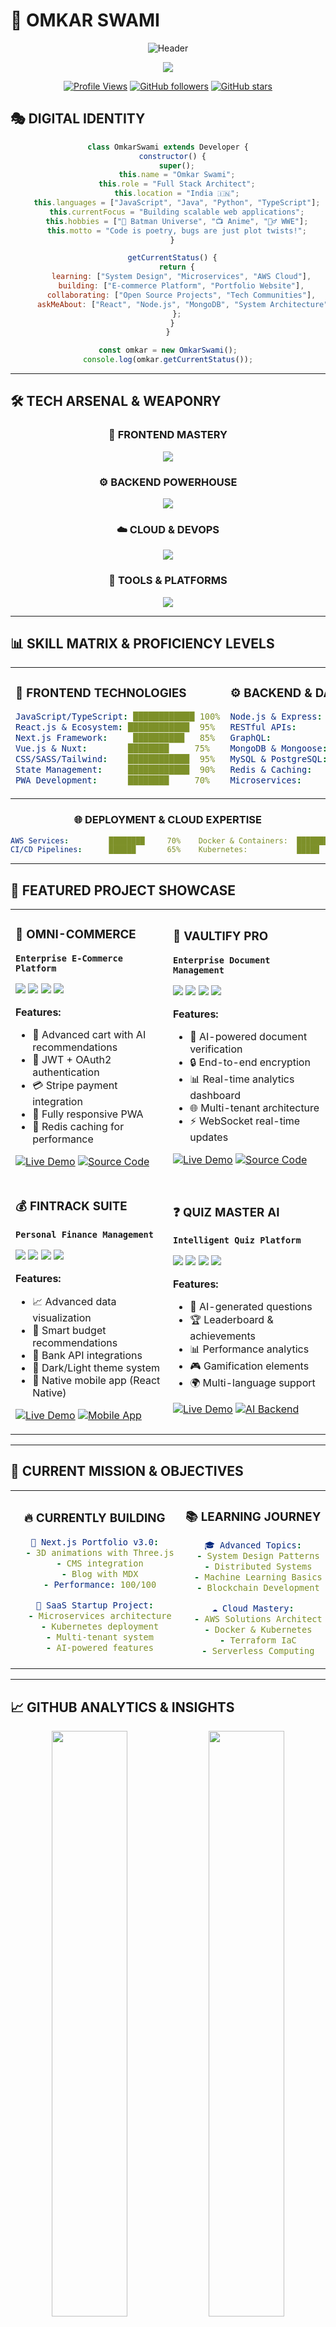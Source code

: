 # 🌟 OMKAR SWAMI
<div align="center">

![Header](https://capsule-render.vercel.app/api?type=waving&color=0:667eea,50:f093fb,100:764ba2&height=300&section=header&text=FULL%20STACK%20ARCHITECT&fontSize=60&fontColor=fff&animation=twinkling&fontAlignY=35&desc=🚀%20Building%20Tomorrow's%20Digital%20Experiences%20Today&descAlignY=60&descSize=20)

<img src="https://readme-typing-svg.herokuapp.com?font=JetBrains+Mono&size=22&duration=2000&pause=800&color=667EEA&center=true&vCenter=true&multiline=true&repeat=true&width=700&height=140&lines=👋+Hey+there%2C+I'm+Omkar;🎯+Full+Stack+Developer;⚡+React+•+Node.js+•+MongoDB;🔥+Turning+Coffee+into+Code;💡+Always+Learning%2C+Always+Building" />

<br/>

[![Profile Views](https://komarev.com/ghpvc/?username=Omixo&color=667eea&style=for-the-badge&label=PROFILE+VIEWS)](https://github.com/Omixo)
[![GitHub followers](https://img.shields.io/github/followers/Omixo?color=764ba2&style=for-the-badge&logo=github&label=FOLLOWERS)](https://github.com/Omixo?tab=followers)
[![GitHub stars](https://img.shields.io/github/stars/Omixo?color=f093fb&style=for-the-badge&logo=github&label=TOTAL+STARS)](https://github.com/Omixo)

</div>

## 🎭 **DIGITAL IDENTITY**

<div align="center">

```javascript
class OmkarSwami extends Developer {
  constructor() {
    super();
    this.name = "Omkar Swami";
    this.role = "Full Stack Architect";
    this.location = "India 🇮🇳";
    this.languages = ["JavaScript", "Java", "Python", "TypeScript"];
    this.currentFocus = "Building scalable web applications";
    this.hobbies = ["🦇 Batman Universe", "📺 Anime", "🤼‍♂️ WWE"];
    this.motto = "Code is poetry, bugs are just plot twists!";
  }

  getCurrentStatus() {
    return {
      learning: ["System Design", "Microservices", "AWS Cloud"],
      building: ["E-commerce Platform", "Portfolio Website"],
      collaborating: ["Open Source Projects", "Tech Communities"],
      askMeAbout: ["React", "Node.js", "MongoDB", "System Architecture"]
    };
  }
}

const omkar = new OmkarSwami();
console.log(omkar.getCurrentStatus());
```

</div>

---

## 🛠️ **TECH ARSENAL & WEAPONRY**

<div align="center">

### 🎨 **FRONTEND MASTERY**
<img src="https://skillicons.dev/icons?i=react,nextjs,vue,angular,typescript,javascript,html,css,tailwind,sass,bootstrap,materialui,redux,figma,photoshop&theme=dark" />

### ⚙️ **BACKEND POWERHOUSE**
<img src="https://skillicons.dev/icons?i=nodejs,express,nestjs,java,spring,python,django,php,laravel,graphql,apollo,prisma,mongodb,mysql,postgresql,redis&theme=dark" />

### ☁️ **CLOUD & DEVOPS**
<img src="https://skillicons.dev/icons?i=aws,gcp,azure,docker,kubernetes,jenkins,github,gitlab,heroku,vercel,netlify,firebase,supabase,terraform,nginx&theme=dark" />

### 🔧 **TOOLS & PLATFORMS**
<img src="https://skillicons.dev/icons?i=git,vscode,webstorm,postman,insomnia,webpack,vite,babel,jest,cypress,storybook,electron,linux,windows,apple&theme=dark" />

</div>

---

## 📊 **SKILL MATRIX & PROFICIENCY LEVELS**

<div align="center">

<table>
<tr>
<td width="50%">

### 🎯 **FRONTEND TECHNOLOGIES**
```yaml
JavaScript/TypeScript: ████████████ 100%
React.js & Ecosystem: ████████████  95%
Next.js Framework:     ██████████   85%
Vue.js & Nuxt:        ████████     75%
CSS/SASS/Tailwind:    ████████████  95%
State Management:     ████████████  90%
PWA Development:      ████████     70%
```

</td>
<td width="50%">

### ⚙️ **BACKEND & DATABASE**
```yaml
Node.js & Express:    ████████████  90%
RESTful APIs:         ████████████  95%
GraphQL:              ████████     75%
MongoDB & Mongoose:   ████████████  85%
MySQL & PostgreSQL:   ████████     70%
Redis & Caching:      ██████       60%
Microservices:        ██████       55%
```

</td>
</tr>
</table>

### 🌐 **DEPLOYMENT & CLOUD EXPERTISE**
```yaml
AWS Services:         ████████     70%    Docker & Containers:  ████████     75%
CI/CD Pipelines:      ██████       65%    Kubernetes:           █████        50%
```

</div>

---

## 🚀 **FEATURED PROJECT SHOWCASE**

<div align="center">

<table>
<tr>
<td width="50%">

### 🛒 **OMNI-COMMERCE** 
**`Enterprise E-Commerce Platform`**

<img src="https://img.shields.io/badge/React-61DAFB?style=for-the-badge&logo=react&logoColor=black" />
<img src="https://img.shields.io/badge/Redux_Toolkit-593D88?style=for-the-badge&logo=redux&logoColor=white" />
<img src="https://img.shields.io/badge/Node.js-339933?style=for-the-badge&logo=node.js&logoColor=white" />
<img src="https://img.shields.io/badge/MongoDB-47A248?style=for-the-badge&logo=mongodb&logoColor=white" />

**Features:**
- 🎯 Advanced cart with AI recommendations
- 🔐 JWT + OAuth2 authentication
- 💳 Stripe payment integration
- 📱 Fully responsive PWA
- 🚀 Redis caching for performance

[![Live Demo](https://img.shields.io/badge/🌐_LIVE_DEMO-667eea?style=for-the-badge)](https://github.com/Omixo/e-commerce)
[![Source Code](https://img.shields.io/badge/📂_SOURCE-764ba2?style=for-the-badge)](https://github.com/Omixo/e-commerce)

</td>
<td width="50%">

### 🔐 **VAULTIFY PRO**
**`Enterprise Document Management`**

<img src="https://img.shields.io/badge/MERN-Stack-61DAFB?style=for-the-badge" />
<img src="https://img.shields.io/badge/JWT-Auth-000000?style=for-the-badge&logo=jsonwebtokens&logoColor=white" />
<img src="https://img.shields.io/badge/AWS_S3-232F3E?style=for-the-badge&logo=amazon-aws&logoColor=white" />
<img src="https://img.shields.io/badge/Socket.io-010101?style=for-the-badge&logo=socket.io&logoColor=white" />

**Features:**
- 📄 AI-powered document verification
- 🔒 End-to-end encryption
- 📊 Real-time analytics dashboard
- 🌐 Multi-tenant architecture
- ⚡ WebSocket real-time updates

[![Live Demo](https://img.shields.io/badge/🌐_LIVE_DEMO-f093fb?style=for-the-badge)](https://github.com/Omixo/vaultify)
[![Source Code](https://img.shields.io/badge/📂_SOURCE-4facfe?style=for-the-badge)](https://github.com/Omixo/vaultify)

</td>
</tr>
<tr>
<td width="50%">

### 💰 **FINTRACK SUITE**
**`Personal Finance Management`**

<img src="https://img.shields.io/badge/Next.js-000000?style=for-the-badge&logo=next.js&logoColor=white" />
<img src="https://img.shields.io/badge/TypeScript-3178C6?style=for-the-badge&logo=typescript&logoColor=white" />
<img src="https://img.shields.io/badge/Prisma-2D3748?style=for-the-badge&logo=prisma&logoColor=white" />
<img src="https://img.shields.io/badge/Chart.js-FF6384?style=for-the-badge&logo=chart.js&logoColor=white" />

**Features:**
- 📈 Advanced data visualization
- 🎯 Smart budget recommendations
- 🔄 Bank API integrations
- 🌙 Dark/Light theme system
- 📱 Native mobile app (React Native)

[![Live Demo](https://img.shields.io/badge/🌐_LIVE_DEMO-00d4aa?style=for-the-badge)](https://github.com/Omixo/expense-tracker)
[![Mobile App](https://img.shields.io/badge/📱_MOBILE-ff6b6b?style=for-the-badge)](https://github.com/Omixo/expense-tracker-mobile)

</td>
<td width="50%">

### ❓ **QUIZ MASTER AI**
**`Intelligent Quiz Platform`**

<img src="https://img.shields.io/badge/Vue.js-4FC08D?style=for-the-badge&logo=vue.js&logoColor=white" />
<img src="https://img.shields.io/badge/Python-3776AB?style=for-the-badge&logo=python&logoColor=white" />
<img src="https://img.shields.io/badge/FastAPI-009688?style=for-the-badge&logo=fastapi&logoColor=white" />
<img src="https://img.shields.io/badge/OpenAI-412991?style=for-the-badge&logo=openai&logoColor=white" />

**Features:**
- 🤖 AI-generated questions
- 🏆 Leaderboard & achievements
- 📊 Performance analytics
- 🎮 Gamification elements
- 🌍 Multi-language support

[![Live Demo](https://img.shields.io/badge/🌐_LIVE_DEMO-9c88ff?style=for-the-badge)](https://github.com/Omixo/Js-Quiz-App)
[![AI Backend](https://img.shields.io/badge/🤖_AI_API-ff7675?style=for-the-badge)](https://github.com/Omixo/quiz-ai-backend)

</td>
</tr>
</table>

</div>

---

## 🎯 **CURRENT MISSION & OBJECTIVES**

<div align="center">

<table>
<tr>
<td width="33%" align="center">

### 🔥 **CURRENTLY BUILDING**
```yaml
🚀 Next.js Portfolio v3.0:
  - 3D animations with Three.js
  - CMS integration
  - Blog with MDX
  - Performance: 100/100

💼 SaaS Startup Project:
  - Microservices architecture
  - Kubernetes deployment
  - Multi-tenant system
  - AI-powered features
```

</td>
<td width="33%" align="center">

### 📚 **LEARNING JOURNEY**
```yaml
🎓 Advanced Topics:
  - System Design Patterns
  - Distributed Systems
  - Machine Learning Basics
  - Blockchain Development

☁️ Cloud Mastery:
  - AWS Solutions Architect
  - Docker & Kubernetes
  - Terraform IaC
  - Serverless Computing
```

</td>
<td width="33%" align="center">

### 🌟 **GOALS 2024**
```yaml
🎯 Professional:
  - 10 open source contributions
  - Tech conference speaker
  - Mentor 50+ developers
  - Launch SaaS product

🏆 Personal:
  - AWS Certification
  - 100K GitHub profile views
  - Tech blog with 10K readers
  - Build developer community
```

</td>
</tr>
</table>

</div>

---

## 📈 **GITHUB ANALYTICS & INSIGHTS**

<div align="center">

<img width="49%" src="https://github-readme-stats.vercel.app/api?username=Omixo&show_icons=true&theme=tokyonight&hide_border=true&bg_color=0D1117&title_color=667eea&icon_color=f093fb&text_color=ffffff&ring_color=667eea&fire_color=f093fb" />
<img width="49%" src="https://github-readme-streak-stats.herokuapp.com/?user=Omixo&theme=tokyonight&hide_border=true&background=0D1117&stroke=667eea&ring=f093fb&fire=764ba2&currStreakLabel=ffffff&sideLabels=ffffff" />

<br/>

<img width="54%" src="https://github-readme-stats.vercel.app/api/top-langs/?username=Omixo&layout=compact&theme=tokyonight&hide_border=true&bg_color=0D1117&title_color=667eea&text_color=ffffff&langs_count=12" />
<img width="44%" src="https://github-readme-stats.vercel.app/api/wakatime?username=Omixo&theme=tokyonight&hide_border=true&bg_color=0D1117&title_color=667eea&text_color=ffffff" />

<br/>

![Activity Graph](https://github-readme-activity-graph.vercel.app/graph?username=Omixo&theme=tokyo-night&hide_border=true&bg_color=0D1117&color=667eea&line=f093fb&point=764ba2)

### 🏆 **GITHUB ACHIEVEMENTS**
![Trophy](https://github-profile-trophy.vercel.app/?username=Omixo&theme=tokyonight&no-frame=true&no-bg=true&margin-w=4&row=2&column=4)

</div>

---

## 🎪 **FUN ZONE & INTERESTS**

<div align="center">

### 🎭 **WHEN I'M NOT CODING...**

<table>
<tr>
<td width="25%" align="center">

**🦇 BATMAN UNIVERSE**
```
Favorite: Dark Knight Trilogy
Comics: 500+ issues read
Gotham City > Metropolis
"I'm not wearing hockey pads!"
```

</td>
<td width="25%" align="center">

**📺 ANIME & MANGA**
```
Watching: 200+ series
Reading: 150+ manga
Favorites: Attack on Titan,
          Death Note, 
          One Piece
```

</td>
<td width="25%" align="center">

**🤼‍♂️ WWE ENTHUSIAST**
```
Team: Bloodline ☝️
Tribal Chief: Roman Reigns
Favorite Era: Attitude Era
Dream Match: Rock vs Roman
```

</td>
<td width="25%" align="center">

**🎮 GAMING & TECH**
```
Platforms: PC Master Race
Genres: Strategy, RPG
Current: Cyberpunk 2077
Always: Chess.com
```

</td>
</tr>
</table>

### 🎵 **CODING PLAYLIST**
```
🎧 Lo-fi Hip Hop Radio - beats to relax/study to
🎵 Synthwave & Retrowave - Neon Dreams
🎶 Movie Soundtracks - Hans Zimmer Collection
🎸 Rock Classics - Programming Power Hour
```

</div>

---

## 🤝 **LET'S CONNECT & COLLABORATE**

<div align="center">

### 📫 **REACH OUT TO ME**

[![LinkedIn](https://img.shields.io/badge/LinkedIn-Omkar_Swami-0077B5?style=for-the-badge&logo=linkedin&logoColor=white)](https://linkedin.com/in/your-link)
[![Gmail](https://img.shields.io/badge/Gmail-alluomi55@gmail.com-D14836?style=for-the-badge&logo=gmail&logoColor=white)](mailto:alluomi55@gmail.com)
[![GitHub](https://img.shields.io/badge/GitHub-Follow_Me-181717?style=for-the-badge&logo=github&logoColor=white)](https://github.com/Omixo)
[![Twitter](https://img.shields.io/badge/Twitter-Follow_Me-1DA1F2?style=for-the-badge&logo=twitter&logoColor=white)](https://twitter.com/omkar_swami)
[![Dev.to](https://img.shields.io/badge/Dev.to-Blog-0A0A0A?style=for-the-badge&logo=dev.to&logoColor=white)](https://dev.to/omkar)
[![Stack Overflow](https://img.shields.io/badge/Stack_Overflow-Profile-FE7A16?style=for-the-badge&logo=stack-overflow&logoColor=white)](https://stackoverflow.com/users/omkar)

### 💡 **OPEN FOR:**
```yaml
🚀 Freelance Projects     🤝 Open Source Collaboration
💼 Full-time Opportunities 🎓 Mentoring & Knowledge Sharing
💡 Startup Partnerships   🎤 Speaking at Tech Events
```

### ☕ **SUPPORT MY WORK**
[![Buy Me A Coffee](https://img.shields.io/badge/Buy_Me_A_Coffee-Support_My_Work-FFDD00?style=for-the-badge&logo=buy-me-a-coffee&logoColor=black)](https://buymeacoffee.com/omkarswami)
[![Sponsor](https://img.shields.io/badge/GitHub_Sponsor-❤️_Sponsor-EA4AAA?style=for-the-badge&logo=github-sponsors&logoColor=white)](https://github.com/sponsors/Omixo)

</div>

---

<div align="center">

### 💭 **DEVELOPER WISDOM**

> *"First, solve the problem. Then, write the code."* - John Johnson

> *"Code is like humor. When you have to explain it, it's bad."* - Cory House

> *"Any fool can write code that a computer can understand. Good programmers write code that humans can understand."* - Martin Fowler

<br/>

### 🌟 **VISITOR'S GUESTBOOK**
*Leave a star ⭐ if you found something interesting here!*

![Footer](https://capsule-render.vercel.app/api?type=waving&color=0:667eea,50:f093fb,100:764ba2&height=200&section=footer&animation=twinkling)

**⚡ "Building the future, one commit at a time!" ⚡**

---

<sub>🔄 Last updated: Auto-sync enabled | 📊 Profile analytics: ON | 🤖 Powered by GitHub Actions</sub>

</div>
<br/>

[![Profile Views](https://komarev.com/ghpvc/?username=Omixo&color=667eea&style=for-the-badge&label=PROFILE+VIEWS)](https://github.com/Omixo)
[![GitHub followers](https://img.shields.io/github/followers/Omixo?color=764ba2&style=for-the-badge&logo=github&label=FOLLOWERS)](https://github.com/Omixo?tab=followers)
[![GitHub stars](https://img.shields.io/github/stars/Omixo?color=f093fb&style=for-the-badge&logo=github&label=TOTAL+STARS)](https://github.com/Omixo)

</div>

## 🎭 **DIGITAL IDENTITY**

<div align="center">

```javascript
class OmkarSwami extends Developer {
  constructor() {
    super();
    this.name = "Omkar Swami";
    this.role = "Full Stack Architect";
    this.location = "India 🇮🇳";
    this.languages = ["JavaScript", "Java", "Python", "TypeScript"];
    this.currentFocus = "Building scalable web applications";
    this.hobbies = ["🦇 Batman Universe", "📺 Anime", "🤼‍♂️ WWE"];
    this.motto = "Code is poetry, bugs are just plot twists!";
  }

  getCurrentStatus() {
    return {
      learning: ["System Design", "Microservices", "AWS Cloud"],
      building: ["E-commerce Platform", "Portfolio Website"],
      collaborating: ["Open Source Projects", "Tech Communities"],
      askMeAbout: ["React", "Node.js", "MongoDB", "System Architecture"]
    };
  }
}

const omkar = new OmkarSwami();
console.log(omkar.getCurrentStatus());
```

</div>

---

## 🛠️ **TECH ARSENAL & WEAPONRY**

<div align="center">

### 🎨 **FRONTEND MASTERY**
<img src="https://skillicons.dev/icons?i=react,nextjs,angular,typescript,javascript,html,css,tailwind,bootstrap,redux," />

### ⚙️ **BACKEND POWERHOUSE**
<img src="https://skillicons.dev/icons?i=nodejs,express,nestjs,java,mongodb,mysql,postgresql" />

### ☁️ **CLOUD & DEVOPS**
<img src="https://skillicons.dev/icons?i=aws,gcp,azure,docker,kubernetes,jenkins,github,gitlab,heroku,vercel,netlify,firebase,supabase,terraform,nginx&theme=dark" />

### 🔧 **TOOLS & PLATFORMS**
<img src="https://skillicons.dev/icons?i=git,vscode,webstorm,postman,insomnia,webpack,vite,babel,jest,cypress,storybook,electron,linux,windows,apple&theme=dark" />

</div>

---

## 📊 **SKILL MATRIX & PROFICIENCY LEVELS**

<div align="center">

<table>
<tr>
<td width="50%">

### 🎯 **FRONTEND TECHNOLOGIES**
```yaml
JavaScript/TypeScript: ████████████ 100%
React.js & Ecosystem: ████████████  95%
Next.js Framework:     ██████████   85%
Vue.js & Nuxt:        ████████     75%
CSS/SASS/Tailwind:    ████████████  95%
State Management:     ████████████  90%
PWA Development:      ████████     70%
```

</td>
<td width="50%">

### ⚙️ **BACKEND & DATABASE**
```yaml
Node.js & Express:    ████████████  90%
RESTful APIs:         ████████████  95%
GraphQL:              ████████     75%
MongoDB & Mongoose:   ████████████  85%
MySQL & PostgreSQL:   ████████     70%
Redis & Caching:      ██████       60%
Microservices:        ██████       55%
```

</td>
</tr>
</table>

### 🌐 **DEPLOYMENT & CLOUD EXPERTISE**
```yaml
AWS Services:         ████████     70%    Docker & Containers:  ████████     75%
CI/CD Pipelines:      ██████       65%    Kubernetes:           █████        50%
```

</div>

---

## 🚀 **FEATURED PROJECT SHOWCASE**

<div align="center">

<table>
<tr>
<td width="50%">

### 🛒 **OMNI-COMMERCE** 
**`Enterprise E-Commerce Platform`**

<img src="https://img.shields.io/badge/React-61DAFB?style=for-the-badge&logo=react&logoColor=black" />
<img src="https://img.shields.io/badge/Redux_Toolkit-593D88?style=for-the-badge&logo=redux&logoColor=white" />
<img src="https://img.shields.io/badge/Node.js-339933?style=for-the-badge&logo=node.js&logoColor=white" />
<img src="https://img.shields.io/badge/MongoDB-47A248?style=for-the-badge&logo=mongodb&logoColor=white" />

**Features:**
- 🎯 Advanced cart with AI recommendations
- 🔐 JWT + OAuth2 authentication
- 💳 Stripe payment integration
- 📱 Fully responsive PWA
- 🚀 Redis caching for performance

[![Live Demo](https://img.shields.io/badge/🌐_LIVE_DEMO-667eea?style=for-the-badge)](https://github.com/Omixo/e-commerce)
[![Source Code](https://img.shields.io/badge/📂_SOURCE-764ba2?style=for-the-badge)](https://github.com/Omixo/e-commerce)

</td>
<td width="50%">

### 🔐 **VAULTIFY PRO**
**`Enterprise Document Management`**

<img src="https://img.shields.io/badge/MERN-Stack-61DAFB?style=for-the-badge" />
<img src="https://img.shields.io/badge/JWT-Auth-000000?style=for-the-badge&logo=jsonwebtokens&logoColor=white" />
<img src="https://img.shields.io/badge/AWS_S3-232F3E?style=for-the-badge&logo=amazon-aws&logoColor=white" />
<img src="https://img.shields.io/badge/Socket.io-010101?style=for-the-badge&logo=socket.io&logoColor=white" />

**Features:**
- 📄 AI-powered document verification
- 🔒 End-to-end encryption
- 📊 Real-time analytics dashboard
- 🌐 Multi-tenant architecture
- ⚡ WebSocket real-time updates

[![Live Demo](https://img.shields.io/badge/🌐_LIVE_DEMO-f093fb?style=for-the-badge)](https://github.com/Omixo/vaultify)
[![Source Code](https://img.shields.io/badge/📂_SOURCE-4facfe?style=for-the-badge)](https://github.com/Omixo/vaultify)

</td>
</tr>
<tr>
<td width="50%">

### 💰 **FINTRACK SUITE**
**`Personal Finance Management`**

<img src="https://img.shields.io/badge/Next.js-000000?style=for-the-badge&logo=next.js&logoColor=white" />
<img src="https://img.shields.io/badge/TypeScript-3178C6?style=for-the-badge&logo=typescript&logoColor=white" />
<img src="https://img.shields.io/badge/Prisma-2D3748?style=for-the-badge&logo=prisma&logoColor=white" />
<img src="https://img.shields.io/badge/Chart.js-FF6384?style=for-the-badge&logo=chart.js&logoColor=white" />

**Features:**
- 📈 Advanced data visualization
- 🎯 Smart budget recommendations
- 🔄 Bank API integrations
- 🌙 Dark/Light theme system
- 📱 Native mobile app (React Native)

[![Live Demo](https://img.shields.io/badge/🌐_LIVE_DEMO-00d4aa?style=for-the-badge)](https://github.com/Omixo/expense-tracker)
[![Mobile App](https://img.shields.io/badge/📱_MOBILE-ff6b6b?style=for-the-badge)](https://github.com/Omixo/expense-tracker-mobile)

</td>
<td width="50%">

### ❓ **QUIZ MASTER AI**
**`Intelligent Quiz Platform`**

<img src="https://img.shields.io/badge/Vue.js-4FC08D?style=for-the-badge&logo=vue.js&logoColor=white" />
<img src="https://img.shields.io/badge/Python-3776AB?style=for-the-badge&logo=python&logoColor=white" />
<img src="https://img.shields.io/badge/FastAPI-009688?style=for-the-badge&logo=fastapi&logoColor=white" />
<img src="https://img.shields.io/badge/OpenAI-412991?style=for-the-badge&logo=openai&logoColor=white" />

**Features:**
- 🤖 AI-generated questions
- 🏆 Leaderboard & achievements
- 📊 Performance analytics
- 🎮 Gamification elements
- 🌍 Multi-language support

[![Live Demo](https://img.shields.io/badge/🌐_LIVE_DEMO-9c88ff?style=for-the-badge)](https://github.com/Omixo/Js-Quiz-App)
[![AI Backend](https://img.shields.io/badge/🤖_AI_API-ff7675?style=for-the-badge)](https://github.com/Omixo/quiz-ai-backend)

</td>
</tr>
</table>

</div>

---

## 🎯 **CURRENT MISSION & OBJECTIVES**

<div align="center">

<table>
<tr>
<td width="33%" align="center">

### 🔥 **CURRENTLY BUILDING**
```yaml
🚀 Next.js Portfolio v3.0:
  - 3D animations with Three.js
  - CMS integration
  - Blog with MDX
  - Performance: 100/100

💼 SaaS Startup Project:
  - Microservices architecture
  - Kubernetes deployment
  - Multi-tenant system
  - AI-powered features
```

</td>
<td width="33%" align="center">

### 📚 **LEARNING JOURNEY**
```yaml
🎓 Advanced Topics:
  - System Design Patterns
  - Distributed Systems
  - Machine Learning Basics
  - Blockchain Development

☁️ Cloud Mastery:
  - AWS Solutions Architect
  - Docker & Kubernetes
  - Terraform IaC
  - Serverless Computing
```

</td>
<td width="33%" align="center">

### 🌟 **GOALS 2024**
```yaml
🎯 Professional:
  - 10 open source contributions
  - Tech conference speaker
  - Mentor 50+ developers
  - Launch SaaS product

🏆 Personal:
  - AWS Certification
  - 100K GitHub profile views
  - Tech blog with 10K readers
  - Build developer community
```

</td>
</tr>
</table>

</div>

---

## 📈 **GITHUB ANALYTICS & INSIGHTS**

<div align="center">

<img width="49%" src="https://github-readme-stats.vercel.app/api?username=Omixo&show_icons=true&theme=tokyonight&hide_border=true&bg_color=0D1117&title_color=667eea&icon_color=f093fb&text_color=ffffff&ring_color=667eea&fire_color=f093fb" />
<img width="49%" src="https://github-readme-streak-stats.herokuapp.com/?user=Omixo&theme=tokyonight&hide_border=true&background=0D1117&stroke=667eea&ring=f093fb&fire=764ba2&currStreakLabel=ffffff&sideLabels=ffffff" />

<br/>

<img width="54%" src="https://github-readme-stats.vercel.app/api/top-langs/?username=Omixo&layout=compact&theme=tokyonight&hide_border=true&bg_color=0D1117&title_color=667eea&text_color=ffffff&langs_count=12" />
<img width="44%" src="https://github-readme-stats.vercel.app/api/wakatime?username=Omixo&theme=tokyonight&hide_border=true&bg_color=0D1117&title_color=667eea&text_color=ffffff" />

<br/>

![Activity Graph](https://github-readme-activity-graph.vercel.app/graph?username=Omixo&theme=tokyo-night&hide_border=true&bg_color=0D1117&color=667eea&line=f093fb&point=764ba2)

### 🏆 **GITHUB ACHIEVEMENTS**
![Trophy](https://github-profile-trophy.vercel.app/?username=Omixo&theme=tokyonight&no-frame=true&no-bg=true&margin-w=4&row=2&column=4)

</div>

---

## 🎪 **FUN ZONE & INTERESTS**

<div align="center">

### 🎭 **WHEN I'M NOT CODING...**

<table>
<tr>
<td width="25%" align="center">

**🦇 BATMAN UNIVERSE**
```
Favorite: Dark Knight Trilogy
Comics: 500+ issues read
Gotham City > Metropolis
"I'm not wearing hockey pads!"
```

</td>
<td width="25%" align="center">

**📺 ANIME & MANGA**
```
Watching: 200+ series
Reading: 150+ manga
Favorites: Attack on Titan,
          Death Note, 
          One Piece
```

</td>
<td width="25%" align="center">

**🤼‍♂️ WWE ENTHUSIAST**
```
Team: Bloodline ☝️
Tribal Chief: Roman Reigns
Favorite Era: Attitude Era
Dream Match: Rock vs Roman
```

</td>
<td width="25%" align="center">

**🎮 GAMING & TECH**
```
Platforms: PC Master Race
Genres: Strategy, RPG
Current: Cyberpunk 2077
Always: Chess.com
```

</td>
</tr>
</table>

### 🎵 **CODING PLAYLIST**
```
🎧 Lo-fi Hip Hop Radio - beats to relax/study to
🎵 Synthwave & Retrowave - Neon Dreams
🎶 Movie Soundtracks - Hans Zimmer Collection
🎸 Rock Classics - Programming Power Hour
```

</div>

---

## 🤝 **LET'S CONNECT & COLLABORATE**

<div align="center">

### 📫 **REACH OUT TO ME**

[![LinkedIn](https://img.shields.io/badge/LinkedIn-Omkar_Swami-0077B5?style=for-the-badge&logo=linkedin&logoColor=white)](https://linkedin.com/in/your-link)
[![Gmail](https://img.shields.io/badge/Gmail-alluomi55@gmail.com-D14836?style=for-the-badge&logo=gmail&logoColor=white)](mailto:alluomi55@gmail.com)
[![GitHub](https://img.shields.io/badge/GitHub-Follow_Me-181717?style=for-the-badge&logo=github&logoColor=white)](https://github.com/Omixo)
[![Twitter](https://img.shields.io/badge/Twitter-Follow_Me-1DA1F2?style=for-the-badge&logo=twitter&logoColor=white)](https://twitter.com/omkar_swami)
[![Dev.to](https://img.shields.io/badge/Dev.to-Blog-0A0A0A?style=for-the-badge&logo=dev.to&logoColor=white)](https://dev.to/omkar)
[![Stack Overflow](https://img.shields.io/badge/Stack_Overflow-Profile-FE7A16?style=for-the-badge&logo=stack-overflow&logoColor=white)](https://stackoverflow.com/users/omkar)

### 💡 **OPEN FOR:**
```yaml
🚀 Freelance Projects     🤝 Open Source Collaboration
💼 Full-time Opportunities 🎓 Mentoring & Knowledge Sharing
💡 Startup Partnerships   🎤 Speaking at Tech Events
```

### ☕ **SUPPORT MY WORK**
[![Buy Me A Coffee](https://img.shields.io/badge/Buy_Me_A_Coffee-Support_My_Work-FFDD00?style=for-the-badge&logo=buy-me-a-coffee&logoColor=black)](https://buymeacoffee.com/omkarswami)
[![Sponsor](https://img.shields.io/badge/GitHub_Sponsor-❤️_Sponsor-EA4AAA?style=for-the-badge&logo=github-sponsors&logoColor=white)](https://github.com/sponsors/Omixo)

</div>

---

<div align="center">

### 💭 **DEVELOPER WISDOM**

> *"First, solve the problem. Then, write the code."* - John Johnson

> *"Code is like humor. When you have to explain it, it's bad."* - Cory House

> *"Any fool can write code that a computer can understand. Good programmers write code that humans can understand."* - Martin Fowler

<br/>

### 🌟 **VISITOR'S GUESTBOOK**
*Leave a star ⭐ if you found something interesting here!*

![Footer](https://capsule-render.vercel.app/api?type=waving&color=0:667eea,50:f093fb,100:764ba2&height=200&section=footer&animation=twinkling)

**⚡ "Building the future, one commit at a time!" ⚡**

---

<sub>🔄 Last updated: Auto-sync enabled | 📊 Profile analytics: ON | 🤖 Powered by GitHub Actions</sub>

</div>
<br/>

[![Profile Views](https://komarev.com/ghpvc/?username=Omixo&color=667eea&style=for-the-badge&label=PROFILE+VIEWS)](https://github.com/Omixo)
[![GitHub followers](https://img.shields.io/github/followers/Omixo?color=764ba2&style=for-the-badge&logo=github&label=FOLLOWERS)](https://github.com/Omixo?tab=followers)
[![GitHub stars](https://img.shields.io/github/stars/Omixo?color=f093fb&style=for-the-badge&logo=github&label=TOTAL+STARS)](https://github.com/Omixo)

</div>

## 🎭 **DIGITAL IDENTITY**
import java.util.*;

public class OmkarSwami extends Developer {

    private String name;
    private String role;
    private String location;
    private List<String> languages;
    private String currentFocus;
    private List<String> hobbies;
    private String motto;

    public OmkarSwami() {
        this.name = "Omkar Swami";
        this.role = "Full Stack Architect";
        this.location = "India 🇮🇳";
        this.languages = Arrays.asList("JavaScript", "Java", "Python", "TypeScript");
        this.currentFocus = "Building scalable web applications";
        this.hobbies = Arrays.asList("🦇 Batman Universe", "📺 Anime", "🤼‍♂️ WWE");
        this.motto = "Code is poetry, bugs are just plot twists!";
    }

    public Map<String, List<String>> getCurrentStatus() {
        Map<String, List<String>> status = new LinkedHashMap<>();
        status.put("Learning", Arrays.asList("System Design", "Microservices", "AWS Cloud"));
        status.put("Building", Arrays.asList("E-commerce Platform", "Portfolio Website"));
        status.put("Collaborating", Arrays.asList("Open Source Projects", "Tech Communities"));
        status.put("Ask Me About", Arrays.asList("React", "Node.js", "MongoDB", "System Architecture"));
        return status;
    }

    public static void main(String[] args) {
        OmkarSwami omkar = new OmkarSwami();
        Map<String, List<String>> status = omkar.getCurrentStatus();

        System.out.println("👨‍💻 Omkar Swami – Current Status:");
        for (Map.Entry<String, List<String>> entry : status.entrySet()) {
            System.out.println("🔹 " + entry.getKey() + ": " + entry.getValue());
        }
    }
}

class Developer {
    // Base class (can be extended in future)
}

---

## 🛠️ **TECH ARSENAL & WEAPONRY**

<div align="center">

### 🎨 **FRONTEND MASTERY**
<img src="https://skillicons.dev/icons?i=react,nextjs,typescript,javascript,html,css,tailwind,redux,&theme=dark" />

### ⚙️ **BACKEND POWERHOUSE**
<img src="https://skillicons.dev/icons?i=nodejs,express,java,php,mongodb,mysql,postgresql,&theme=dark" />

### 🔧 **TOOLS & PLATFORMS**
<img src="https://skillicons.dev/icons?i=git,vscode,postman,linux,windows,&theme=dark" />

</div>

---

## 📊 **SKILL MATRIX & PROFICIENCY LEVELS**

<div align="center">

<table>
<tr>
<td width="50%">

### 🎯 **FRONTEND TECHNOLOGIES**
```yaml
JavaScript/TypeScript: ████████████ 100%
React.js & Ecosystem: ████████████  95%
Next.js Framework:     ██████████   85%
Vue.js & Nuxt:        ████████     75%
CSS/SASS/Tailwind:    ████████████  95%
State Management:     ████████████  90%
PWA Development:      ████████     70%
```

</td>
<td width="50%">

### ⚙️ **BACKEND & DATABASE**
```yaml
Node.js & Express:    ████████████  90%
RESTful APIs:         ████████████  95%
GraphQL:              ████████     75%
MongoDB & Mongoose:   ████████████  85%
MySQL & PostgreSQL:   ████████     70%
Redis & Caching:      ██████       60%
Microservices:        ██████       55%
```

</td>
</tr>
</table>

### 🌐 **DEPLOYMENT & CLOUD EXPERTISE**
```yaml
AWS Services:         ████████     70%    Docker & Containers:  ████████     75%
CI/CD Pipelines:      ██████       65%    Kubernetes:           █████        50%
```

</div>

---

## 🚀 **FEATURED PROJECT SHOWCASE**

<div align="center">

<table>
<tr>
<td width="50%">

### 🛒 **OMNI-COMMERCE** 
**`Enterprise E-Commerce Platform`**

<img src="https://img.shields.io/badge/React-61DAFB?style=for-the-badge&logo=react&logoColor=black" />
<img src="https://img.shields.io/badge/Redux_Toolkit-593D88?style=for-the-badge&logo=redux&logoColor=white" />
<img src="https://img.shields.io/badge/Node.js-339933?style=for-the-badge&logo=node.js&logoColor=white" />
<img src="https://img.shields.io/badge/MongoDB-47A248?style=for-the-badge&logo=mongodb&logoColor=white" />

**Features:**
- 🎯 Advanced cart with AI recommendations
- 🔐 JWT + OAuth2 authentication
- 💳 Stripe payment integration
- 📱 Fully responsive PWA
- 🚀 Redis caching for performance

[![Live Demo](https://img.shields.io/badge/🌐_LIVE_DEMO-667eea?style=for-the-badge)](https://github.com/Omixo/e-commerce)
[![Source Code](https://img.shields.io/badge/📂_SOURCE-764ba2?style=for-the-badge)](https://github.com/Omixo/e-commerce)

</td>
<td width="50%">

### 🔐 **VAULTIFY PRO**
**`Enterprise Document Management`**

<img src="https://img.shields.io/badge/MERN-Stack-61DAFB?style=for-the-badge" />
<img src="https://img.shields.io/badge/JWT-Auth-000000?style=for-the-badge&logo=jsonwebtokens&logoColor=white" />
<img src="https://img.shields.io/badge/AWS_S3-232F3E?style=for-the-badge&logo=amazon-aws&logoColor=white" />
<img src="https://img.shields.io/badge/Socket.io-010101?style=for-the-badge&logo=socket.io&logoColor=white" />

**Features:**
- 📄 AI-powered document verification
- 🔒 End-to-end encryption
- 📊 Real-time analytics dashboard
- 🌐 Multi-tenant architecture
- ⚡ WebSocket real-time updates

[![Live Demo](https://img.shields.io/badge/🌐_LIVE_DEMO-f093fb?style=for-the-badge)](https://github.com/Omixo/vaultify)
[![Source Code](https://img.shields.io/badge/📂_SOURCE-4facfe?style=for-the-badge)](https://github.com/Omixo/vaultify)

</td>
</tr>
<tr>
<td width="50%">

### 💰 **FINTRACK SUITE**
**`Personal Finance Management`**

<img src="https://img.shields.io/badge/Next.js-000000?style=for-the-badge&logo=next.js&logoColor=white" />
<img src="https://img.shields.io/badge/TypeScript-3178C6?style=for-the-badge&logo=typescript&logoColor=white" />
<img src="https://img.shields.io/badge/Prisma-2D3748?style=for-the-badge&logo=prisma&logoColor=white" />
<img src="https://img.shields.io/badge/Chart.js-FF6384?style=for-the-badge&logo=chart.js&logoColor=white" />

**Features:**
- 📈 Advanced data visualization
- 🎯 Smart budget recommendations
- 🔄 Bank API integrations
- 🌙 Dark/Light theme system
- 📱 Native mobile app (React Native)

[![Live Demo](https://img.shields.io/badge/🌐_LIVE_DEMO-00d4aa?style=for-the-badge)](https://github.com/Omixo/expense-tracker)
[![Mobile App](https://img.shields.io/badge/📱_MOBILE-ff6b6b?style=for-the-badge)](https://github.com/Omixo/expense-tracker-mobile)

</td>
<td width="50%">

### ❓ **QUIZ MASTER AI**
**`Intelligent Quiz Platform`**

<img src="https://img.shields.io/badge/Vue.js-4FC08D?style=for-the-badge&logo=vue.js&logoColor=white" />
<img src="https://img.shields.io/badge/Python-3776AB?style=for-the-badge&logo=python&logoColor=white" />
<img src="https://img.shields.io/badge/FastAPI-009688?style=for-the-badge&logo=fastapi&logoColor=white" />
<img src="https://img.shields.io/badge/OpenAI-412991?style=for-the-badge&logo=openai&logoColor=white" />

**Features:**
- 🤖 AI-generated questions
- 🏆 Leaderboard & achievements
- 📊 Performance analytics
- 🎮 Gamification elements
- 🌍 Multi-language support

[![Live Demo](https://img.shields.io/badge/🌐_LIVE_DEMO-9c88ff?style=for-the-badge)](https://github.com/Omixo/Js-Quiz-App)
[![AI Backend](https://img.shields.io/badge/🤖_AI_API-ff7675?style=for-the-badge)](https://github.com/Omixo/quiz-ai-backend)

</td>
</tr>
</table>

</div>

---

## 🎯 **CURRENT MISSION & OBJECTIVES**

<div align="center">

<table>
<tr>
<td width="33%" align="center">

### 🔥 **CURRENTLY BUILDING**
```yaml
🚀 Next.js Portfolio v3.0:
  - 3D animations with Three.js
  - CMS integration
  - Blog with MDX
  - Performance: 100/100

💼 SaaS Startup Project:
  - Microservices architecture
  - Kubernetes deployment
  - Multi-tenant system
  - AI-powered features
```

</td>
<td width="33%" align="center">

### 📚 **LEARNING JOURNEY**
```yaml
🎓 Advanced Topics:
  - System Design Patterns
  - Distributed Systems
  - Machine Learning Basics
  - Blockchain Development

☁️ Cloud Mastery:
  - AWS Solutions Architect
  - Docker & Kubernetes
  - Terraform IaC
  - Serverless Computing
```

</td>
<td width="33%" align="center">

### 🌟 **GOALS 2024**
```yaml
🎯 Professional:
  - 10 open source contributions
  - Tech conference speaker
  - Mentor 50+ developers
  - Launch SaaS product

🏆 Personal:
  - AWS Certification
  - 100K GitHub profile views
  - Tech blog with 10K readers
  - Build developer community
```

</td>
</tr>
</table>

</div>

---

## 📈 **GITHUB ANALYTICS & INSIGHTS**

<div align="center">

<img width="49%" src="https://github-readme-stats.vercel.app/api?username=Omixo&show_icons=true&theme=tokyonight&hide_border=true&bg_color=0D1117&title_color=667eea&icon_color=f093fb&text_color=ffffff&ring_color=667eea&fire_color=f093fb" />
<img width="49%" src="https://github-readme-streak-stats.herokuapp.com/?user=Omixo&theme=tokyonight&hide_border=true&background=0D1117&stroke=667eea&ring=f093fb&fire=764ba2&currStreakLabel=ffffff&sideLabels=ffffff" />

<br/>

<img width="54%" src="https://github-readme-stats.vercel.app/api/top-langs/?username=Omixo&layout=compact&theme=tokyonight&hide_border=true&bg_color=0D1117&title_color=667eea&text_color=ffffff&langs_count=12" />
<img width="44%" src="https://github-readme-stats.vercel.app/api/wakatime?username=Omixo&theme=tokyonight&hide_border=true&bg_color=0D1117&title_color=667eea&text_color=ffffff" />

<br/>

![Activity Graph](https://github-readme-activity-graph.vercel.app/graph?username=Omixo&theme=tokyo-night&hide_border=true&bg_color=0D1117&color=667eea&line=f093fb&point=764ba2)

### 🏆 **GITHUB ACHIEVEMENTS**
![Trophy](https://github-profile-trophy.vercel.app/?username=Omixo&theme=tokyonight&no-frame=true&no-bg=true&margin-w=4&row=2&column=4)

</div>

---

## 🎪 **FUN ZONE & INTERESTS**

<div align="center">

### 🎭 **WHEN I'M NOT CODING...**

<table>
<tr>
<td width="25%" align="center">

**🦇 BATMAN UNIVERSE**
```
Favorite: Dark Knight Trilogy
Comics: 500+ issues read
Gotham City > Metropolis
"I'm not wearing hockey pads!"
```

</td>
<td width="25%" align="center">

**📺 ANIME & MANGA**
```
Watching: 200+ series
Reading: 150+ manga
Favorites: Attack on Titan,
          Death Note, 
          One Piece
```

</td>
<td width="25%" align="center">

**🤼‍♂️ WWE ENTHUSIAST**
```
Team: Bloodline ☝️
Tribal Chief: Roman Reigns
Favorite Era: Attitude Era
Dream Match: Rock vs Roman
```

</td>
<td width="25%" align="center">

**🎮 GAMING & TECH**
```
Platforms: PC Master Race
Genres: Strategy, RPG
Current: Cyberpunk 2077
Always: Chess.com
```

</td>
</tr>
</table>

### 🎵 **CODING PLAYLIST**
```
🎧 Lo-fi Hip Hop Radio - beats to relax/study to
🎵 Synthwave & Retrowave - Neon Dreams
🎶 Movie Soundtracks - Hans Zimmer Collection
🎸 Rock Classics - Programming Power Hour
```

</div>

---

## 🤝 **LET'S CONNECT & COLLABORATE**

<div align="center">

### 📫 **REACH OUT TO ME**

[![LinkedIn](https://img.shields.io/badge/LinkedIn-Omkar_Swami-0077B5?style=for-the-badge&logo=linkedin&logoColor=white)](https://linkedin.com/in/your-link)
[![Gmail](https://img.shields.io/badge/Gmail-alluomi55@gmail.com-D14836?style=for-the-badge&logo=gmail&logoColor=white)](mailto:alluomi55@gmail.com)
[![GitHub](https://img.shields.io/badge/GitHub-Follow_Me-181717?style=for-the-badge&logo=github&logoColor=white)](https://github.com/Omixo)
[![Twitter](https://img.shields.io/badge/Twitter-Follow_Me-1DA1F2?style=for-the-badge&logo=twitter&logoColor=white)](https://twitter.com/omkar_swami)
[![Dev.to](https://img.shields.io/badge/Dev.to-Blog-0A0A0A?style=for-the-badge&logo=dev.to&logoColor=white)](https://dev.to/omkar)
[![Stack Overflow](https://img.shields.io/badge/Stack_Overflow-Profile-FE7A16?style=for-the-badge&logo=stack-overflow&logoColor=white)](https://stackoverflow.com/users/omkar)

### 💡 **OPEN FOR:**
```yaml
🚀 Freelance Projects     🤝 Open Source Collaboration
💼 Full-time Opportunities 🎓 Mentoring & Knowledge Sharing
💡 Startup Partnerships   🎤 Speaking at Tech Events
```

### ☕ **SUPPORT MY WORK**
[![Buy Me A Coffee](https://img.shields.io/badge/Buy_Me_A_Coffee-Support_My_Work-FFDD00?style=for-the-badge&logo=buy-me-a-coffee&logoColor=black)](https://buymeacoffee.com/omkarswami)
[![Sponsor](https://img.shields.io/badge/GitHub_Sponsor-❤️_Sponsor-EA4AAA?style=for-the-badge&logo=github-sponsors&logoColor=white)](https://github.com/sponsors/Omixo)

</div>

---

<div align="center">

### 💭 **DEVELOPER WISDOM**

> *"First, solve the problem. Then, write the code."* - John Johnson

> *"Code is like humor. When you have to explain it, it's bad."* - Cory House

> *"Any fool can write code that a computer can understand. Good programmers write code that humans can understand."* - Martin Fowler

<br/>

### 🌟 **VISITOR'S GUESTBOOK**
*Leave a star ⭐ if you found something interesting here!*

![Footer](https://capsule-render.vercel.app/api?type=waving&color=0:667eea,50:f093fb,100:764ba2&height=200&section=footer&animation=twinkling)

**⚡ "Building the future, one commit at a time!" ⚡**

---

<sub>🔄 Last updated: Auto-sync enabled | 📊 Profile analytics: ON | 🤖 Powered by GitHub Actions</sub>

</div>
